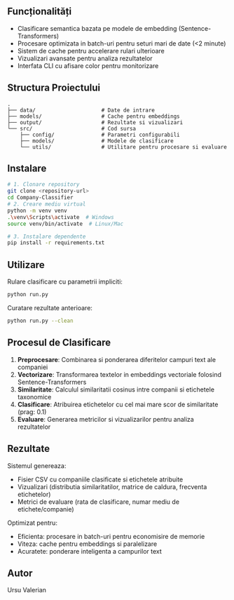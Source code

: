 ## Funcționalități

- Clasificare semantica bazata pe modele de embedding (Sentence-Transformers)
- Procesare optimizata in batch-uri pentru seturi mari de date (<2 minute)
- Sistem de cache pentru accelerare rulari ulterioare
- Vizualizari avansate pentru analiza rezultatelor
- Interfata CLI cu afisare color pentru monitorizare

## Structura Proiectului

```
.
├── data/                     # Date de intrare
├── models/                   # Cache pentru embeddings
├── output/                   # Rezultate si vizualizari
└── src/                      # Cod sursa
    ├── config/               # Parametri configurabili
    ├── models/               # Modele de clasificare
    └── utils/                # Utilitare pentru procesare si evaluare
```

## Instalare

```bash
# 1. Clonare repository
git clone <repository-url>
cd Company-Classifier
# 2. Creare mediu virtual
python -m venv venv
.\venv\Scripts\activate  # Windows
source venv/bin/activate  # Linux/Mac

# 3. Instalare dependente
pip install -r requirements.txt
```

## Utilizare

Rulare clasificare cu parametrii impliciti:

```bash
python run.py
```

Curatare rezultate anterioare:

```bash
python run.py --clean
```

## Procesul de Clasificare

1. **Preprocesare**: Combinarea si ponderarea diferitelor campuri text ale companiei
2. **Vectorizare**: Transformarea textelor in embeddings vectoriale folosind Sentence-Transformers
3. **Similaritate**: Calculul similaritatii cosinus intre companii si etichetele taxonomice
4. **Clasificare**: Atribuirea etichetelor cu cel mai mare scor de similaritate (prag: 0.1)
5. **Evaluare**: Generarea metricilor si vizualizarilor pentru analiza rezultatelor

## Rezultate

Sistemul genereaza:

- Fisier CSV cu companiile clasificate si etichetele atribuite
- Vizualizari (distributia similaritatilor, matrice de caldura, frecventa etichetelor)
- Metrici de evaluare (rata de clasificare, numar mediu de etichete/companie)

Optimizat pentru:

- Eficienta: procesare in batch-uri pentru economisire de memorie
- Viteza: cache pentru embeddings si paralelizare
- Acuratete: ponderare inteligenta a campurilor text

## Autor

Ursu Valerian
